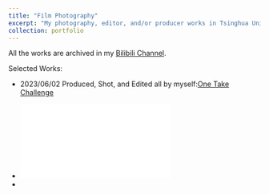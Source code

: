 ```yaml
---
title: "Film Photography"
excerpt: "My photography, editor, and/or producer works in Tsinghua University."
collection: portfolio
---
```

All the works are archived in my [Bilibili Channel](https://space.bilibili.com/46242186).

Selected Works:
- 2023/06/02 Produced, Shot, and Edited all by myself:[One Take Challenge](https://www.bilibili.com/video/BV1XL411q7uo)
- <iframe src="//player.bilibili.com/player.html?aid=444286502&bvid=BV1XL411q7uo&cid=1150126181&p=1" scrolling="no" border="0" frameborder="no" framespacing="0" allowfullscreen="true"> </iframe>

- 
